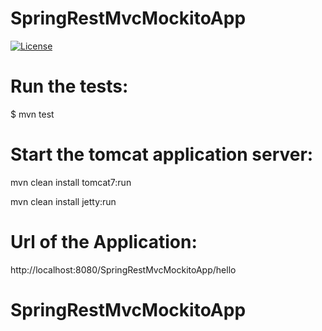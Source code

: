 # SpringRestMvcMockitoApp

[![License](http://img.shields.io/:license-mit-blue.svg)](https://github.com/fdlessard/maven_template_app/blob/master/LICENSE)

Run the tests:
===

$ mvn test



Start the tomcat application server:
===

mvn clean install tomcat7:run

mvn clean install jetty:run


Url of the Application:
===

http://localhost:8080/SpringRestMvcMockitoApp/hello

# SpringRestMvcMockitoApp
